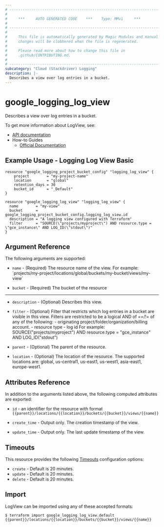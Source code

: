 ```yaml
---
# ----------------------------------------------------------------------------
#
#     ***     AUTO GENERATED CODE    ***    Type: MMv1     ***
#
# ----------------------------------------------------------------------------
#
#     This file is automatically generated by Magic Modules and manual
#     changes will be clobbered when the file is regenerated.
#
#     Please read more about how to change this file in
#     .github/CONTRIBUTING.md.
#
# ----------------------------------------------------------------------------
subcategory: "Cloud (Stackdriver) Logging"
description: |-
  Describes a view over log entries in a bucket.
---
```


# google\_logging\_log\_view

Describes a view over log entries in a bucket.


To get more information about LogView, see:

* [API documentation](https://cloud.google.com/logging/docs/reference/v2/rest/v2/projects.locations.buckets.views)
* How-to Guides
    * [Official Documentation](https://cloud.google.com/logging/docs/apis)

## Example Usage - Logging Log View Basic


```hcl
resource "google_logging_project_bucket_config" "logging_log_view" {
    project        = "my-project-name"
    location       = "global"
    retention_days = 30
    bucket_id      = "_Default"
}

resource "google_logging_log_view" "logging_log_view" {
  name        = "my-view"
  bucket      = google_logging_project_bucket_config.logging_log_view.id
  description = "A logging view configured with Terraform"
  filter      = "SOURCE(\"projects/myproject\") AND resource.type = \"gce_instance\" AND LOG_ID(\"stdout\")"
}
```

## Argument Reference

The following arguments are supported:


* `name` -
  (Required)
  The resource name of the view. For example: \`projects/my-project/locations/global/buckets/my-bucket/views/my-view\`

* `bucket` -
  (Required)
  The bucket of the resource


- - -


* `description` -
  (Optional)
  Describes this view.

* `filter` -
  (Optional)
  Filter that restricts which log entries in a bucket are visible in this view. Filters are restricted to be a logical AND of ==/!= of any of the following: - originating project/folder/organization/billing account. - resource type - log id For example: SOURCE("projects/myproject") AND resource.type = "gce_instance" AND LOG_ID("stdout")

* `parent` -
  (Optional)
  The parent of the resource.

* `location` -
  (Optional)
  The location of the resource. The supported locations are: global, us-central1, us-east1, us-west1, asia-east1, europe-west1.


## Attributes Reference

In addition to the arguments listed above, the following computed attributes are exported:

* `id` - an identifier for the resource with format `{{parent}}/locations/{{location}}/buckets/{{bucket}}/views/{{name}}`

* `create_time` -
  Output only. The creation timestamp of the view.

* `update_time` -
  Output only. The last update timestamp of the view.


## Timeouts

This resource provides the following
[Timeouts](https://developer.hashicorp.com/terraform/plugin/sdkv2/resources/retries-and-customizable-timeouts) configuration options:

- `create` - Default is 20 minutes.
- `update` - Default is 20 minutes.
- `delete` - Default is 20 minutes.

## Import


LogView can be imported using any of these accepted formats:

```
$ terraform import google_logging_log_view.default {{parent}}/locations/{{location}}/buckets/{{bucket}}/views/{{name}}
```
